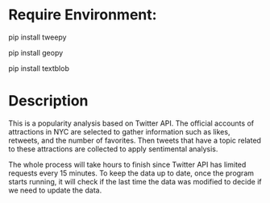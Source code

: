 # Require Environment:
pip install tweepy

pip install geopy

pip install textblob

# Description
This is a popularity analysis based on Twitter API. The official accounts of attractions in NYC are selected to gather information such as likes, retweets, and the number of favorites. Then tweets that have a topic related to these attractions are collected to apply sentimental analysis.

The whole process will take hours to finish since Twitter API has limited requests every 15 minutes. To keep the data up to date, once the program starts running, it will check if the last time the data was modified to decide if we need to update the data.
